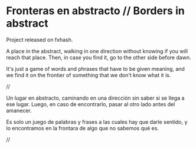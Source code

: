 # Fronteras en abstracto // Borders in abstract

Project released on fxhash. 

A place in the abstract, walking in one direction without knowing if you will reach that place. Then, in case you find it, go to the other side before dawn.

It's just a game of words and phrases that have to be given meaning, and we find it on the frontier of something that we don't know what it is.

//

Un lugar en abstracto, caminando en una dirección sin saber si se llega a ese lugar. Luego, en caso de encontrarlo, pasar al otro lado antes del amanecer.

Es solo un juego de palabras y frases a las cuales hay que darle sentido, y lo encontramos en la frontara de algo que no sabemos qué es.

// 



